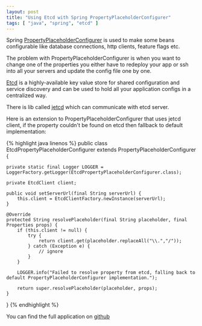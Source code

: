 ```yaml
---
layout: post
title: "Using Etcd with Spring PropertyPlaceholderConfigurer"
tags: [ "java", "spring", "etcd" ]
---
```


Spring [PropertyPlaceholderConfigurer](http://docs.spring.io/spring/docs/4.0.5.RELEASE/spring-framework-reference/htmlsingle/#beans-factory-placeholderconfigurer) is used to make some beans configurable like database connections, http clients, feature flags etc.

The problem with PropertyPlaceholderConfigurer is when you want to change one of the properties you either have to redeploy your app or ssh into all your servers and update the config file one by one.

[Etcd](https://github.com/coreos/etcd) is a highly-available key value store for shared configuration and service discovery and can be used to hold all your application configs in a centralized way.

There is lib called [jetcd](https://github.com/justinsb/jetcd) which can communicate with etcd server.

Here is an extension to PropertyPlaceholderConfigurer that uses jetcd client, if the property couldn't be found on etcd then fallback to default implementation:

{% highlight java linenos %}
public class EtcdPropertyPlaceholderConfigurer extends PropertyPlaceholderConfigurer {

    private static final Logger LOGGER = LoggerFactory.getLogger(EtcdPropertyPlaceholderConfigurer.class);

    private EtcdClient client;

    public void setServerUrl(final String serverUrl) {
        this.client = EtcdClientFactory.newInstance(serverUrl);
    }

    @Override
    protected String resolvePlaceholder(final String placeholder, final Properties props) {
        if (this.client != null) {
            try {
                return client.get(placeholder.replaceAll("\\.","/"));
            } catch (Exception e) {
                // ignore
            }
        }

        LOGGER.info("Failed to resolve property from etcd, falling back to default PropertyPlaceholderConfigurer implementation.");

        return super.resolvePlaceholder(placeholder, props);
    }
}
{% endhighlight %}

You can find the full application on [github](http://github.com/rodrigosaito/spring-etcd)
